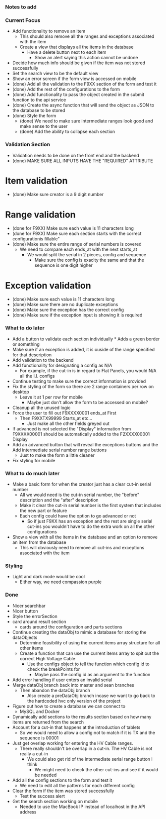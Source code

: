 ### Notes to add

### Current Focus
* Add functionality to remove an item 
    * This should also remove all the ranges and exceptions associated with the item
    * Create a view that displays all the items in the database
        * Have a delete button next to each item
            * Show an alert saying this action cannot be undone
* Decide how much info should be given if the item was not stored successfully
* Set the search view to be the default view
* Show an error screen if the form view is accessed on mobile
* (done) Add all the validation to the F9XX section of the form and test it
* (done) Add the rest of the configurations to the form
* (done) Add functionality to pass the object created in the submit function to the api service
* (done) Create the async function that will send the object as JSON to the database to be stored
* (done) Style the form
    * (done) We need to make sure intermediate ranges look good and make sense to the user
    * (done) Add the ability to collapse each section

### Validation Section
* Validation needs to be done on the front end and the backend
* (done) MAKE SURE ALL INPUTS HAVE THE "REQUIRED" ATTRIBUTE

# Item validation
* (done) Make sure creator is a 9 digit number

# Range validation
* (done for F9XX) Make sure each value is 11 characters long
* (done for F9XX) Make sure each section starts with the correct configurationis fillable"
* (done) Make sure the entire range of serial numbers is covered
    * We need to compare each ends_at with the next starts_at
        * We would split the serial in 2 pieces, config and sequence
            * Make sure the config is exaclty the same and that the sequence is one digit higher
                

# Exception validation
* (done) Make sure each value is 11 characters long
* (done) Make sure there are no duplicate exceptions
* (done) Make sure the exception has the correct config
* (done) Make sure if the exception input is showing it is required

### What to do later
* Add a button to validate each section individually
        * Adds a green border or something
* Make sure if an exception is added, it is ouside of the range specified for that description
* Add validation to the backend
* Add functionality for designating a config as N/A
    * For example, if the cut-in is in regard to Flat Panels, you would N/A all the I.I. configs
* Continue testing to make sure the correct information is provided
* Fix the styling of the form so there are 2 range containers per row on desktop
    * Leave it at 1 per row for mobile
        * Maybe just don't allow the form to be accessed on mobile?
* Cleanup all the unused logic
* Force the user to fill out F9XXXX0001 ends_at First
    * Then F9XXTX99999 Starts_at etc...
        * Just make all the other fields greyed out
* If advanced is not selected the "Display" information from F9XXXX00001 should be automatically added to the F2XXXX00001 Display
* Add an advanced button that will reveal the exceptions buttons and the Add intermediate serial number range buttons
    * Just to make the form a little cleaner
* Fix styling for mobile


### What to do much later
* Make a basic form for when the creator just has a clear cut-in serial number
    * All we would need is the cut-in serial number, the "before" description and the "after" description
    * Make it clear the cut-in serial number is the first system that includes the new part or feature
    * Each config could have the option to go advanced or not
        * So if just F9XX has an exception and the rest are single serial cut-ins you wouldn't have to do the extra work on all the other configurations
* Show a view with all the items in the database and an option to remove an item from the database
    * This will obviously need to remove all cut-ins and exceptions associated with the item

### Styling
* Light and dark mode would be cool
    * Either way, we need compassion purple

### Done
* Nicer searchbar
* Nicer button
* Style the errorSection
* card around result section
    * cards around the configuration and parts sections
* Continue creating the dataObj to mimic a database for storing the dataObjects
    * Determine feasibility of using the current items array structure for all other items
    * Create a function that can use the current items array to spit out the correct High Voltage Cable 
        * Use the configs object to tell the function which config id to check the breakPoints for
            * Maybe pass the config id as an argument to the function
* Add error handling if user enters an invalid serial
* Merge dataObj branch back into master and sean branches
    * Then abandon the dataObj branch
        * Also create a preDataObj branch incase we want to go back to the hardcoded hvc only version of the project
* Figure out how to create a database we can connect to
    * MySQL and Docker
* Dynamically add sections to the results section based on how many items are returned from the search
* Account for a cut-in that happens at the introduction of tablets
    * So we would need to allow a config not to match if it is TX and the sequence is 00001
* Just get overlap working for entering the HV Cable ranges. 
    * There really shouldn't be overlap in a cut-in. The HV Cable is not really a cut-in
        * We could also get rid of the intermediate serial range button I think
            * We might need to check the other cut-ins and see if it would be needed
* Add all the config sections to the form and test it
    * We need to edit all the patterns for each different config
* Clear the form if the item was stored successfully
    * Test the success alert
* Get the search section working on mobile
    * Needed to use the MacBook IP instead of localhost in the API address
